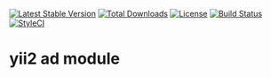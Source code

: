 [![Latest Stable Version](https://poser.pugx.org/zacksleo/yii2-ad/version)](https://packagist.org/packages/zacksleo/yii2-ad)
[![Total Downloads](https://poser.pugx.org/zacksleo/yii2-ad/downloads)](https://packagist.org/packages/zacksleo/yii2-ad)
[![License](https://poser.pugx.org/zacksleo/yii2-ad/license)](https://packagist.org/packages/zacksleo/yii2-ad)
[![Build Status](https://travis-ci.org/monster-hunter/yii2-ad.svg?branch=master)](https://travis-ci.org/monster-hunter/yii2-ad)
[![StyleCI](https://styleci.io/repos/99772763/shield?branch=master)](https://styleci.io/repos/99772763)
# yii2 ad module
